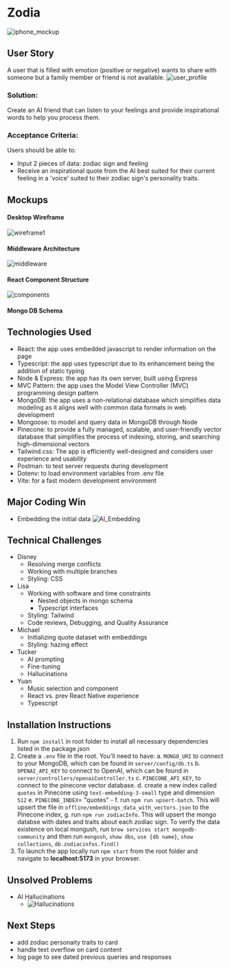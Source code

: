 # Zodia

![iphone_mockup](./assets/Zodia_mockup_sm.png)

## User Story

A user that is filled with emotion (positive or negative) wants to share with someone but a family member or friend is not available.
![user_profile](./assets/user_profile.png)

### Solution:

Create an AI friend that can listen to your feelings and provide inspirational words to help you process them.

### Acceptance Criteria:

Users should be able to:

- Input 2 pieces of data: zodiac sign and feeling
- Receive an inspirational quote from the AI best suited for their current feeling in a 'voice' suited to their zodiac sign's personality traits.

## Mockups

#### Desktop Wireframe

![wireframe1](./assets/wireframe_desktop.png)

#### Middleware Architecture

![middleware](./assets/middleware_architecture.png)

#### React Component Structure

![components](./assets/component_structure2.png)

#### Mongo DB Schema

## Technologies Used

- React: the app uses embedded javascript to render information on the page
- Typescript: the app uses typescript due to its enhancement being the addition of static typing
- Node & Express: the app has its own server, built using Express
- MVC Pattern: the app uses the Model View Controller (MVC) programming design pattern
- MongoDB: the app uses a non-relational database which simplifies data modeling as it aligns well with common data formats in web development
- Mongoose: to model and query data in MongoDB through Node
- Pinecone: to provide a fully managed, scalable, and user-friendly vector database that simplifies the process of indexing, storing, and searching high-dimensional vectors
- Tailwind.css: The app is efficiently well-designed and considers user experience and usability
- Postman: to test server requests during development
- Dotenv: to load environment variables from .env file
- Vite: for a fast modern development environment

## Major Coding Win

- Embedding the initial data
  ![AI_Embedding](./assets/majorCodingWins.png)

## Technical Challenges

- Disney
  - Resolving merge conflicts
  - Working with multiple branches
  - Styling: CSS
- Lisa
  - Working with software and time constraints
    - Nested objects in mongo schema
    - Typescript interfaces
  - Styling: Tailwind
  - Code reviews, Debugging, and Quality Assurance
- Michael
  - Initializing quote dataset with embeddings
  - Styling: hazing effect
- Tucker
  - AI prompting
  - Fine-tuning
  - Hallucinations
- Yuan
  - Music selection and component
  - React vs. prev React Native experience
  - Typescript

## Installation Instructions

1. Run `npm install` in root folder to install all necessary dependencies listed in the package.json
2. Create a `.env` file in the root. You'll need to have:
   a. `MONGO_URI` to connect to your MongoDB, which can be found in `server/config/db.ts`
   b. `OPENAI_API_KEY` to connect to OpenAI, which can be found in `server/controllers/openaiController.ts`
   c. `PINECONE_API_KEY`, to connect to the pinecone vector database.
   d. create a new index called `quotes` in Pinecone using `text-embedding-3-small` type and dimension `512`
   e. `PINECONE_INDEX`= "quotes" -
   f. run `npm run upsert-batch`. This will upsert the file in `offline/embeddings_data_with_vectors.json` to the Pinecone index,
   g. run `npm run zodiacInfo`. This will upsert the mongo databse with dates and traits about each zodiac sign. To verify the data existence on local mongush, run `brew services start mongodb-community` and then run `mongosh`, `show dbs`, `use {db name}`, `show collections`, `db.zodiacinfos.find()`
3. To launch the app locally run `npm start` from the root folder and navigate to **localhost:5173** in your browser.

## Unsolved Problems

- AI Hallucinations
  - ![Hallucinations](./assets/Hallucinations.png)

## Next Steps

- add zodiac personaity traits to card
- handle text overflow on card content
- log page to see dated previous queries and responses
